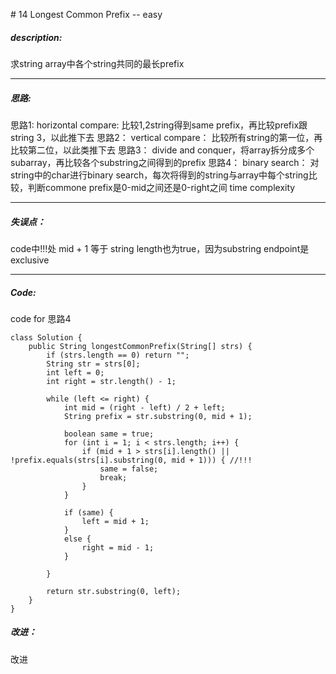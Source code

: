 \# 14 Longest Common Prefix -- easy
##### description:
求string array中各个string共同的最长prefix
****************
##### 思路:
思路1:
horizontal compare:
比较1,2string得到same prefix，再比较prefix跟string 3，以此推下去
思路2：
vertical compare：
比较所有string的第一位，再比较第二位，以此类推下去
思路3：
divide and conquer，将array拆分成多个subarray，再比较各个substring之间得到的prefix
思路4：
binary search：
对string中的char进行binary search，每次将得到的string与array中每个string比较，判断commone prefix是0-mid之间还是0-right之间
time complexity
**********
##### 失误点：
code中!!!处 mid + 1 等于 string length也为true，因为substring endpoint是exclusive
********
##### Code:
code for 思路4
```
class Solution {
    public String longestCommonPrefix(String[] strs) {
        if (strs.length == 0) return "";
        String str = strs[0];
        int left = 0;
        int right = str.length() - 1;

        while (left <= right) {
            int mid = (right - left) / 2 + left;
            String prefix = str.substring(0, mid + 1);

            boolean same = true;
            for (int i = 1; i < strs.length; i++) {
                if (mid + 1 > strs[i].length() || !prefix.equals(strs[i].substring(0, mid + 1))) { //!!!
                    same = false;
                    break;
                }
            }

            if (same) {
                left = mid + 1;
            }
            else {
                right = mid - 1;
            }

        }

        return str.substring(0, left);
    }
}
```
##### 改进：
改进
